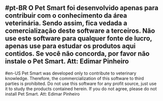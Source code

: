 #pt-BR
O Pet Smart foi desenvolvido apenas para contribuir com o conhecimento da área veterinária.
Sendo assim, fica vedada a comercialização deste software a terceiros.
Não use este software para qualquer fonte de lucro, apenas use para estudar os produtos aqui contidos.
Se você não concorda, por favor não instale o Pet Smart.
Att:
Edimar Pinheiro
-
#en-US
Pet Smart was developed only to contribute to veterinary knowledge.
Therefore, the commercialization of this software to third parties is prohibited.
Do not use this software for any profit source, just use it to study the products contained herein.
If you do not agree, please do not install Pet Smart.
Att:
Edimar Pinheiro


